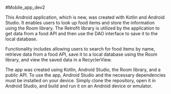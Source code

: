 #Mobile_app_dev2

This Android application, which is new, was created with Kotlin and Android Studio. It enables users to look up food items and store the information using the Room library. The Retrofit library is utilized by the application to get data from a food API and then use the DAO interface to save it to the local database.

Functionality includes allowing users to search for food items by name, retrieve data from a food API, save it to a local database using the Room library, and view the saved data in a RecyclerView.

The app was created using Kotlin, Android Studio, the Room library, and a public API. To use the app, Android Studio and the necessary dependencies must be installed on your device. Simply clone the repository, open it in Android Studio, and build and run it on an Android device or emulator.
